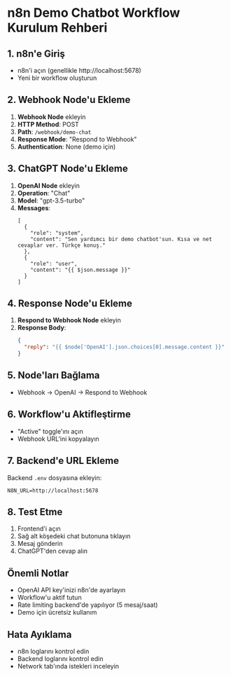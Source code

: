 # n8n Demo Chatbot Workflow Kurulum Rehberi

## 1. n8n'e Giriş
- n8n'i açın (genellikle http://localhost:5678)
- Yeni bir workflow oluşturun

## 2. Webhook Node'u Ekleme
1. **Webhook Node** ekleyin
2. **HTTP Method**: POST
3. **Path**: `/webhook/demo-chat`
4. **Response Mode**: "Respond to Webhook"
5. **Authentication**: None (demo için)

## 3. ChatGPT Node'u Ekleme
1. **OpenAI Node** ekleyin
2. **Operation**: "Chat"
3. **Model**: "gpt-3.5-turbo"
4. **Messages**: 
   ```
   [
     {
       "role": "system",
       "content": "Sen yardımcı bir demo chatbot'sun. Kısa ve net cevaplar ver. Türkçe konuş."
     },
     {
       "role": "user", 
       "content": "{{ $json.message }}"
     }
   ]
   ```

## 4. Response Node'u Ekleme
1. **Respond to Webhook Node** ekleyin
2. **Response Body**:
   ```json
   {
     "reply": "{{ $node['OpenAI'].json.choices[0].message.content }}"
   }
   ```

## 5. Node'ları Bağlama
- Webhook → OpenAI → Respond to Webhook

## 6. Workflow'u Aktifleştirme
- "Active" toggle'ını açın
- Webhook URL'ini kopyalayın

## 7. Backend'e URL Ekleme
Backend `.env` dosyasına ekleyin:
```
N8N_URL=http://localhost:5678
```

## 8. Test Etme
1. Frontend'i açın
2. Sağ alt köşedeki chat butonuna tıklayın
3. Mesaj gönderin
4. ChatGPT'den cevap alın

## Önemli Notlar
- OpenAI API key'inizi n8n'de ayarlayın
- Workflow'u aktif tutun
- Rate limiting backend'de yapılıyor (5 mesaj/saat)
- Demo için ücretsiz kullanım

## Hata Ayıklama
- n8n loglarını kontrol edin
- Backend loglarını kontrol edin
- Network tab'ında istekleri inceleyin 